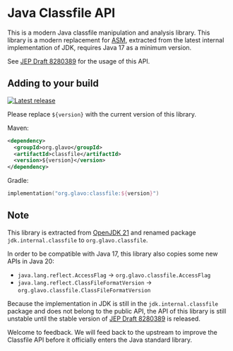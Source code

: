 # Java Classfile API

This is a modern Java classfile manipulation and analysis library.
This library is a modern replacement for [ASM](https://asm.ow2.io/), extracted from the latest internal implementation of JDK,
requires Java 17 as a minimum version.

See [JEP Draft 8280389](https://openjdk.org/jeps/8280389) for the usage of this API.

## Adding to your build

[![Latest release](https://img.shields.io/maven-central/v/org.glavo/classfile)](https://github.com/Glavo/classfile/releases/latest)

Please replace `${version}` with the current version of this library.

Maven:
```xml
<dependency>
  <groupId>org.glavo</groupId>
  <artifactId>classfile</artifactId>
  <version>${version}</version>
</dependency>
```

Gradle:
```kotlin
implementation("org.glavo:classfile:${version}")
```

## Note

This library is extracted from [OpenJDK 21](https://github.com/openjdk/jdk/commit/4655b790d0b39b4ddabde78d7b3eed196b1152ed)
and renamed package `jdk.internal.classfile` to `org.glavo.classfile`.

In order to be compatible with Java 17, this library also copies some new APIs in Java 20:

* `java.lang.reflect.AccessFlag` -> `org.glavo.classfile.AccessFlag`
* `java.lang.reflect.ClassFileFormatVersion` -> `org.glavo.classfile.ClassFileFormatVersion`

Because the implementation in JDK is still in the `jdk.internal.classfile`
package and does not belong to the public API, the API of this library is still unstable
until the stable version of [JEP Draft 8280389](https://openjdk.org/jeps/8280389) is released.

Welcome to feedback. We will feed back to the upstream to improve the Classfile API before it officially enters the Java standard library.
